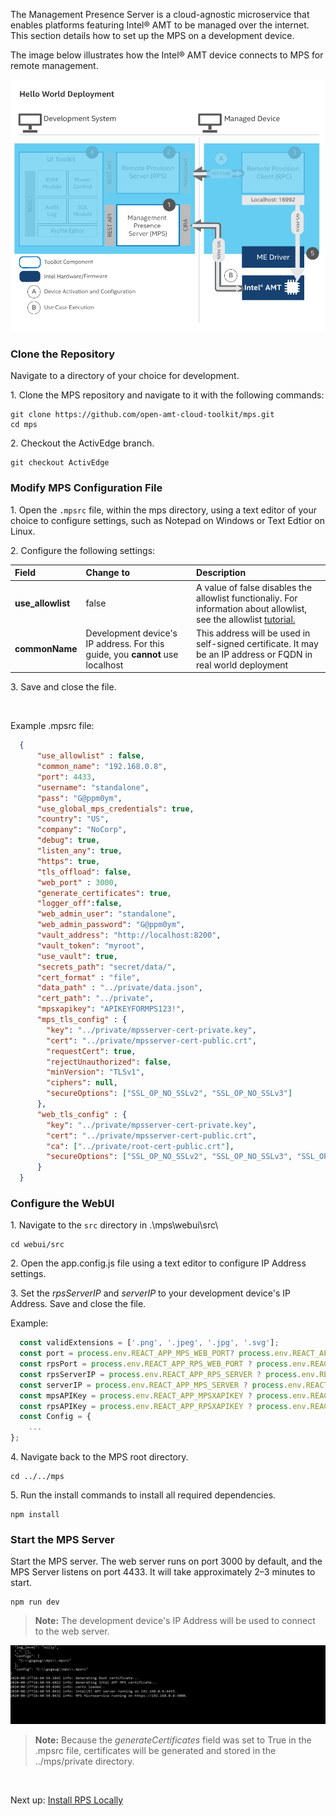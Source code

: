 The Management Presence Server is a cloud-agnostic microservice that enables platforms featuring Intel&reg; AMT to be managed over the internet. This section details how to set up the MPS on a development device.

The image below illustrates how the Intel&reg; AMT device connects to MPS for remote management.

[![MPS](../assets/images/MPS_Overview.png)](../assets/images/MPS_Overview.png)

### Clone the Repository

Navigate to a directory of your choice for development.

1\. Clone the MPS repository and navigate to it with the following commands:

```
git clone https://github.com/open-amt-cloud-toolkit/mps.git
cd mps
```

2\. Checkout the ActivEdge branch.

```
git checkout ActivEdge
```

### Modify MPS Configuration File

1\. Open the `.mpsrc` file, within the mps directory, using a text editor of your choice to configure settings, such as Notepad on Windows or Text Edtior on Linux.

2\. Configure the following settings:

| Field       |  Change to    | Description |
| :----------- | :-------------- | :- |
| **use_allowlist** | false |A value of false disables the allowlist functionaliy. For information about allowlist, see the allowlist [tutorial.](../Tutorials/allowlist.md) |
| **commonName** | Development device's IP address. For this guide, you **cannot** use localhost | This address will be used in self-signed certificate. It may be an IP address or FQDN in real world deployment|


3\. Save and close the file.

<br>

Example .mpsrc file:

```json hl_lines="2 3"
  {
      "use_allowlist" : false,
      "common_name": "192.168.0.8",
      "port": 4433,
      "username": "standalone",
      "pass": "G@ppm0ym",
      "use_global_mps_credentials": true,
      "country": "US",
      "company": "NoCorp",
      "debug": true,
      "listen_any": true,
      "https": true,
      "tls_offload": false,
      "web_port" : 3000,
      "generate_certificates": true,
      "logger_off":false,
      "web_admin_user": "standalone",
      "web_admin_password": "G@ppm0ym",
      "vault_address": "http://localhost:8200",
      "vault_token": "myroot",
      "use_vault": true,
      "secrets_path": "secret/data/",
      "cert_format" : "file",
      "data_path" : "../private/data.json",
      "cert_path": "../private",
      "mpsxapikey": "APIKEYFORMPS123!",
      "mps_tls_config" : {
        "key": "../private/mpsserver-cert-private.key",
        "cert": "../private/mpsserver-cert-public.crt",
        "requestCert": true,
        "rejectUnauthorized": false,
        "minVersion": "TLSv1",
        "ciphers": null,
        "secureOptions": ["SSL_OP_NO_SSLv2", "SSL_OP_NO_SSLv3"]
      },
      "web_tls_config" : {
        "key": "../private/mpsserver-cert-private.key",
        "cert": "../private/mpsserver-cert-public.crt",
        "ca": ["../private/root-cert-public.crt"],
        "secureOptions": ["SSL_OP_NO_SSLv2", "SSL_OP_NO_SSLv3", "SSL_OP_NO_COMPRESSION", "SSL_OP_CIPHER_SERVER_PREFERENCE","SSL_OP_NO_TLSv1", "SSL_OP_NO_TLSv11"]
      }
  }

```

### Configure the WebUI

1\. Navigate to the `src` directory in .\mps\webui\src\

```
cd webui/src
```

2\. Open the app.config.js file using a text editor to configure IP Address settings.

3\. Set the *rpsServerIP* and *serverIP* to your development device's IP Address. Save and close the file.

Example:

``` javascript hl_lines="4 5"
  const validExtensions = ['.png', '.jpeg', '.jpg', '.svg'];
  const port = process.env.REACT_APP_MPS_WEB_PORT? process.env.REACT_APP_MPS_WEB_PORT : 3000;
  const rpsPort = process.env.REACT_APP_RPS_WEB_PORT ? process.env.REACT_APP_RPS_WEB_PORT : 8081;
  const rpsServerIP = process.env.REACT_APP_RPS_SERVER ? process.env.REACT_APP_RPS_SERVER : '192.168.0.8';
  const serverIP = process.env.REACT_APP_MPS_SERVER ? process.env.REACT_APP_MPS_SERVER : '192.168.0.8';
  const mpsAPIKey = process.env.REACT_APP_MPSXAPIKEY ? process.env.REACT_APP_MPSXAPIKEY : 'APIKEYFORMPS123!';
  const rpsAPIKey = process.env.REACT_APP_RPSXAPIKEY ? process.env.REACT_APP_RPSXAPIKEY : 'APIKEYFORRPS123!'
  const Config = {
    ...
};
```

4\. Navigate back to the MPS root directory.

```
cd ../../mps
```

5\. Run the install commands to install all required dependencies.

```
npm install
```

### Start the MPS Server
Start the MPS server. The web server runs on port 3000 by default, and the MPS Server listens on port 4433. It will take approximately 2–3 minutes to start.
    
```
npm run dev
```

>**Note:** The development device's IP Address will be used to connect to the web server.

[![mps](../assets/images/MPS_npmrundev.png)](../assets/images/MPS_npmrundev.png)

>**Note:** Because the *generateCertificates* field was set to True in the .mpsrc file, certificates will be generated and stored in the ../mps/private directory.

<br>

Next up: [Install RPS Locally](installRPS.md)

